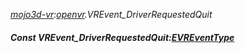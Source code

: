 _[mojo3d-vr](../../modules/mojo3d-vr/mojo3d-vr-module.md):[openvr](openvr:).VREvent\_DriverRequestedQuit_
##### Const VREvent\_DriverRequestedQuit:[EVREventType](../../modules/mojo3d-vr/openvr-evreventtype.md)
